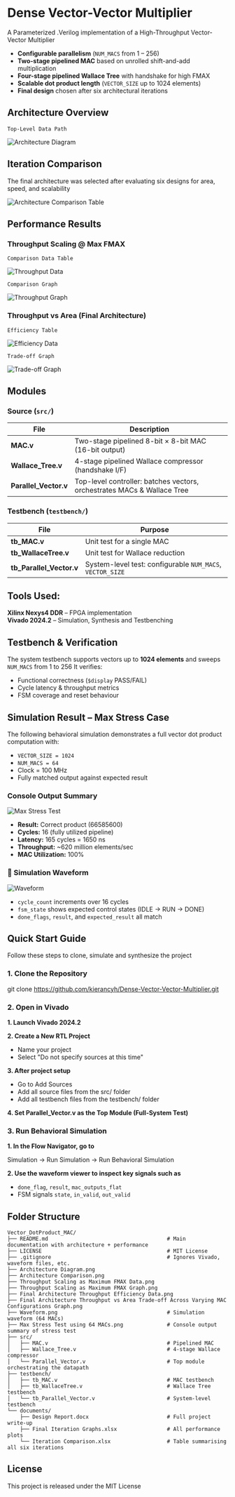 # Dense Vector-Vector Multiplier
A Parameterized .Verilog implementation of a High-Throughput Vector-Vector Multiplier
- **Configurable parallelism** (`NUM_MACS` from 1 – 256)  
- **Two-stage pipelined MAC** based on unrolled shift-and-add multiplication  
- **Four-stage pipelined Wallace Tree** with handshake for high FMAX  
- **Scalable dot product length** (`VECTOR_SIZE` up to 1024 elements)  
- **Final design** chosen after six architectural iterations 

## Architecture Overview
`Top-Level Data Path`

![Architecture Diagram](Architecture%20Diagram.png)

## Iteration Comparison

The final architecture was selected after evaluating six designs for area, speed, and scalability

![Architecture Comparison Table](Architecture%20Comparison.png)  

## Performance Results

### Throughput Scaling @ Max FMAX

`Comparison Data Table`

![Throughput Data](Throughput%20Scaling%20as%20Maximum%20FMAX%20Data.png)

`Comparison Graph`

![Throughput Graph](Throughput%20Scaling%20as%20Maximum%20FMAX%20Graph.png)

### Throughput vs Area (Final Architecture)

`Efficiency Table`

![Efficiency Data](Final%20Architecture%20Throughput%20Efficiency%20Data.png)

`Trade-off Graph`

![Trade-off Graph](Final%20Architecture%20Throughput%20vs%20Area%20Trade-off%20Across%20Varying%20MAC%20Configurations%20Graph.png)

## Modules

### Source (`src/`)
| File | Description |
|------|-------------|
| **MAC.v** | Two-stage pipelined 8-bit × 8-bit MAC (16-bit output) |
| **Wallace_Tree.v** | 4-stage pipelined Wallace compressor (handshake I/F) |
| **Parallel_Vector.v** | Top-level controller: batches vectors, orchestrates MACs & Wallace Tree |

### Testbench (`testbench/`)
| File | Purpose |
|------|---------|
| **tb_MAC.v** | Unit test for a single MAC |
| **tb_WallaceTree.v** | Unit test for Wallace reduction |
| **tb_Parallel_Vector.v** | System-level test: configurable `NUM_MACS`, `VECTOR_SIZE` |

## Tools Used:
**Xilinx Nexys4 DDR** – FPGA implementation                                                                                           
**Vivado 2024.2** – Simulation, Synthesis and Testbenching   

## Testbench & Verification
The system testbench supports vectors up to **1024 elements** and sweeps `NUM_MACS` from 1 to 256 
It verifies:
* Functional correctness (`$display` PASS/FAIL)  
* Cycle latency & throughput metrics  
* FSM coverage and reset behaviour  

## Simulation Result – Max Stress Case

The following behavioral simulation demonstrates a full vector dot product computation with:

- `VECTOR_SIZE = 1024`  
- `NUM_MACS = 64`  
- Clock = 100 MHz  
- Fully matched output against expected result

### Console Output Summary

![Max Stress Test](Max%20Stress%20Test%20using%2064%20MACs.png)

- **Result:** Correct product (66585600)
- **Cycles:** 16 (fully utilized pipeline)
- **Latency:** 165 cycles = 1650 ns
- **Throughput:** ~620 million elements/sec
- **MAC Utilization:** 100%

### 📸 Simulation Waveform

![Waveform](Waveform.png)

- `cycle_count` increments over 16 cycles
- `fsm_state` shows expected control states (IDLE → RUN → DONE)
- `done_flags`, `result`, and `expected_result` all match

## Quick Start Guide
Follow these steps to clone, simulate and synthesize the project

### 1. Clone the Repository
git clone https://github.com/kierancyh/Dense-Vector-Vector-Multiplier.git

### 2. Open in Vivado
**1. Launch Vivado 2024.2**    

**2. Create a New RTL Project**                                                       
- Name your project
- Select "Do not specify sources at this time"
                                 
**3. After project setup**                                                        
- Go to Add Sources
- Add all source files from the src/ folder
- Add all testbench files from the testbench/ folder
                                 
**4. Set Parallel_Vector.v as the Top Module (Full-System Test)**

### 3. Run Behavioral Simulation
**1. In the Flow Navigator, go to** 

Simulation → Run Simulation → Run Behavioral Simulation    

**2. Use the waveform viewer to inspect key signals such as**                        
- `done_flag`, `result`, `mac_outputs_flat` 
- FSM signals `state`, `in_valid`, `out_valid`

## Folder Structure
```plaintext
Vector_DotProduct_MAC/
├── README.md                                      # Main documentation with architecture + performance
├── LICENSE                                        # MIT License
├── .gitignore                                     # Ignores Vivado, waveform files, etc.
├── Architecture Diagram.png
├── Architecture Comparison.png
├── Throughput Scaling as Maximum FMAX Data.png
├── Throughput Scaling as Maximum FMAX Graph.png
├── Final Architecture Throughput Efficiency Data.png
├── Final Architecture Throughput vs Area Trade-off Across Varying MAC Configurations Graph.png
├── Waveform.png                                   # Simulation waveform (64 MACs)
├── Max Stress Test using 64 MACs.png              # Console output summary of stress test
├── src/
│   ├── MAC.v                                      # Pipelined MAC
│   ├── Wallace_Tree.v                             # 4-stage Wallace compressor
│   └── Parallel_Vector.v                          # Top module orchestrating the datapath
├── testbench/
│   ├── tb_MAC.v                                   # MAC testbench
│   ├── tb_WallaceTree.v                           # Wallace Tree testbench
│   └── tb_Parallel_Vector.v                       # System-level testbench
└── documents/
    ├── Design Report.docx                         # Full project write-up
    ├── Final Iteration Graphs.xlsx                # All performance plots
    └── Iteration Comparison.xlsx                  # Table summarising all six iterations
```

## License
This project is released under the MIT License
